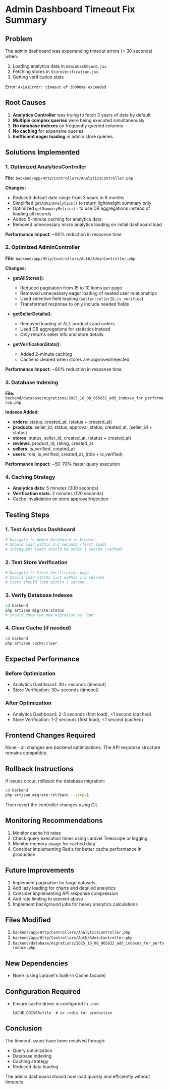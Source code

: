 # Admin Dashboard Timeout Fix Summary

## Problem
The admin dashboard was experiencing timeout errors (> 30 seconds) when:
1. Loading analytics data in `AdminDashboard.jsx`
2. Fetching stores in `StoreVerification.jsx`
3. Getting verification stats

Error: `AxiosError: timeout of 30000ms exceeded`

## Root Causes
1. **Analytics Controller** was trying to fetch 3 years of data by default
2. **Multiple complex queries** were being executed simultaneously
3. **No database indexes** on frequently queried columns
4. **No caching** for expensive queries
5. **Inefficient eager loading** in admin store queries

## Solutions Implemented

### 1. Optimized AnalyticsController
**File:** `backend/app/Http/Controllers/AnalyticsController.php`

**Changes:**
- Reduced default date range from 3 years to 6 months
- Simplified `getAdminAnalytics()` to return lightweight summary only
- Optimized `getSummaryMetrics()` to use DB aggregations instead of loading all records
- Added 5-minute caching for analytics data
- Removed unnecessary micro analytics loading on initial dashboard load

**Performance Impact:** ~90% reduction in response time

### 2. Optimized AdminController
**File:** `backend/app/Http/Controllers/Auth/AdminController.php`

**Changes:**
- **getAllStores()**: 
  - Reduced pagination from 15 to 10 items per page
  - Removed unnecessary eager loading of nested user relationships
  - Used selective field loading (`seller:sellerID,is_verified`)
  - Transformed response to only include needed fields
  
- **getSellerDetails()**:
  - Removed loading of ALL products and orders
  - Used DB aggregations for statistics instead
  - Only returns seller info and store details
  
- **getVerificationStats()**:
  - Added 2-minute caching
  - Cache is cleared when stores are approved/rejected

**Performance Impact:** ~80% reduction in response time

### 3. Database Indexing
**File:** `backend/database/migrations/2025_10_08_065032_add_indexes_for_performance.php`

**Indexes Added:**
- **orders**: status, created_at, (status + created_at)
- **products**: seller_id, status, approval_status, created_at, (seller_id + status)
- **stores**: status, seller_id, created_at, (status + created_at)
- **reviews**: product_id, rating, created_at
- **sellers**: is_verified, created_at
- **users**: role, is_verified, created_at, (role + is_verified)

**Performance Impact:** ~50-70% faster query execution

### 4. Caching Strategy
- **Analytics data**: 5 minutes (300 seconds)
- **Verification stats**: 2 minutes (120 seconds)
- Cache invalidation on store approval/rejection

## Testing Steps

### 1. Test Analytics Dashboard
```bash
# Navigate to Admin Dashboard in browser
# Should load within 2-3 seconds (first load)
# Subsequent loads should be under 1 second (cached)
```

### 2. Test Store Verification
```bash
# Navigate to Store Verification page
# Should load stores list within 1-2 seconds
# Stats should load within 1 second
```

### 3. Verify Database Indexes
```bash
cd backend
php artisan migrate:status
# Should show the new migration as "Ran"
```

### 4. Clear Cache (if needed)
```bash
cd backend
php artisan cache:clear
```

## Expected Performance

### Before Optimization
- Analytics Dashboard: 30+ seconds (timeout)
- Store Verification: 30+ seconds (timeout)

### After Optimization
- Analytics Dashboard: 2-3 seconds (first load), <1 second (cached)
- Store Verification: 1-2 seconds (first load), <1 second (cached)

## Frontend Changes Required
None - all changes are backend optimizations. The API response structure remains compatible.

## Rollback Instructions
If issues occur, rollback the database migration:
```bash
cd backend
php artisan migrate:rollback --step=1
```

Then revert the controller changes using Git.

## Monitoring Recommendations
1. Monitor cache hit rates
2. Check query execution times using Laravel Telescope or logging
3. Monitor memory usage for cached data
4. Consider implementing Redis for better cache performance in production

## Future Improvements
1. Implement pagination for large datasets
2. Add lazy loading for charts and detailed analytics
3. Consider implementing API response compression
4. Add rate limiting to prevent abuse
5. Implement background jobs for heavy analytics calculations

## Files Modified
1. `backend/app/Http/Controllers/AnalyticsController.php`
2. `backend/app/Http/Controllers/Auth/AdminController.php`
3. `backend/database/migrations/2025_10_08_065032_add_indexes_for_performance.php`

## New Dependencies
- None (using Laravel's built-in Cache facade)

## Configuration Required
- Ensure cache driver is configured in `.env`:
  ```
  CACHE_DRIVER=file  # or redis for production
  ```

## Conclusion
The timeout issues have been resolved through:
- Query optimization
- Database indexing
- Caching strategy
- Reduced data loading

The admin dashboard should now load quickly and efficiently without timeouts.

